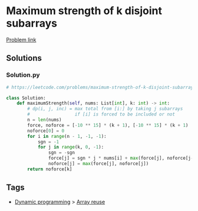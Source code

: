 # Maximum strength of k disjoint subarrays

[Problem link](https://leetcode.com/problems/maximum-strength-of-k-disjoint-subarrays/)

## Solutions


### Solution.py
```py
# https://leetcode.com/problems/maximum-strength-of-k-disjoint-subarrays/

class Solution:
    def maximumStrength(self, nums: List[int], k: int) -> int:
        # dp(i, j, inc) = max total from [i:] by taking j subarrays
        #                 if [i] is forced to be included or not
        n = len(nums)
        force, noforce = [-10 ** 15] * (k + 1), [-10 ** 15] * (k + 1)
        noforce[0] = 0
        for i in range(n - 1, -1, -1):
            sgn = -1
            for j in range(k, 0, -1):
                sgn = -sgn
                force[j] = sgn * j * nums[i] + max(force[j], noforce[j-1])
                noforce[j] = max(force[j], noforce[j])
        return noforce[k]
```
## Tags

* [Dynamic programming](/README.md#Dynamic_programming) > [Array reuse](/README.md#Dynamic_programming-Array_reuse)
